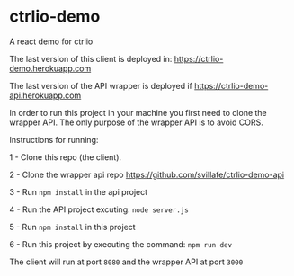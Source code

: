 # ctrlio-demo
A react demo for ctrlio

The last version of this client is deployed in: https://ctrlio-demo.herokuapp.com 

The last version of the API wrapper is deployed if https://ctrlio-demo-api.herokuapp.com

In order to run this project in your machine you first need to clone the wrapper API. The only purpose of the wrapper API is to avoid CORS.
 
Instructions for running:

1 - Clone this repo (the client).

2 - Clone the wrapper api repo https://github.com/svillafe/ctrlio-demo-api

3 - Run `npm install` in the api project

4 - Run the API project excuting: `node server.js`

5 - Run `npm install` in this project

6 - Run this project by executing the command: `npm run dev`

The client will run at port `8080` and the wrapper API at port `3000`


